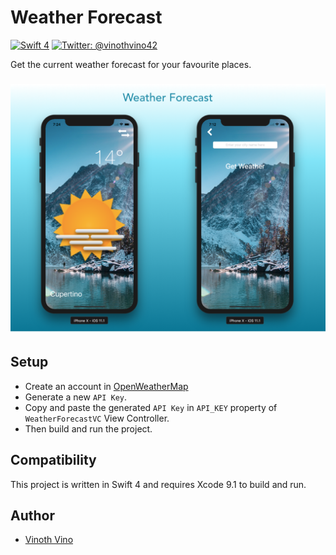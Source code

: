 # Weather Forecast

[![Swift 4](https://img.shields.io/badge/Swift-4.0-orange.svg)](https://swift.org)
[![Twitter: @vinothvino42](https://img.shields.io/badge/Contact-Twitter-blue.svg?style=flat)](https://twitter.com/vinothvino42)

Get the current weather forecast for your favourite places.

<h3 align="center">
<img src="WeatherForecast.png" alt="Screenshot of Weather Forecast App for iOS" />
</h3>

## Setup

* Create an account in [OpenWeatherMap](https://openweathermap.org)
* Generate a new `API Key`.
* Copy and paste the generated `API Key` in `API_KEY` property of `WeatherForecastVC` View Controller.
* Then build and run the project.

## Compatibility

This project is written in Swift 4 and requires Xcode 9.1 to build and run.

## Author

* [Vinoth Vino](https://twitter.com/vinothvino42)
